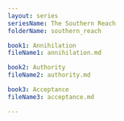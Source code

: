 ```yaml
---
layout: series
seriesName: The Southern Reach
folderName: southern_reach

book1: Annihilation
fileName1: annihilation.md

book2: Authority
fileName2: authority.md

book3: Acceptance
fileName3: acceptance.md

---
```


